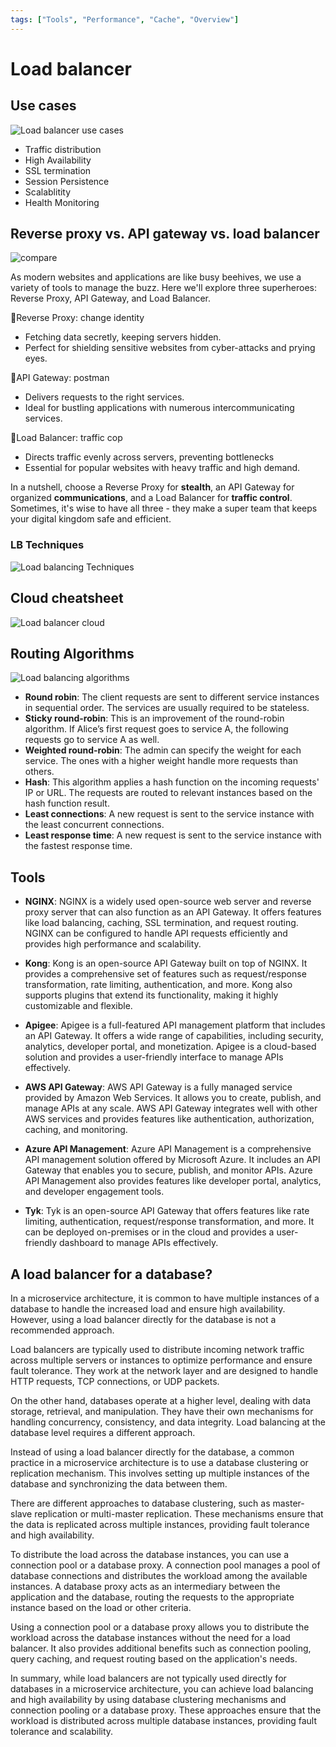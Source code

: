 ```yaml
---
tags: ["Tools", "Performance", "Cache", "Overview"]
---
```


# Load balancer

<TagLinks />

## Use cases
![Load balancer use cases](https://i.pinimg.com/564x/db/4f/eb/db4feb17e82e66ebd4cc2a82ec56f07e.jpg)

- Traffic distribution
- High Availability
- SSL termination
- Session Persistence
- Scalablitity 
- Health Monitoring

## Reverse proxy vs. API gateway vs. load balancer

![compare](https://i.pinimg.com/originals/d5/ec/53/d5ec538270b4b742a47b44ee7f600e9a.jpg)

As modern websites and applications are like busy beehives, we use a variety of tools to manage the buzz. Here we'll explore three superheroes: Reverse Proxy, API Gateway, and Load Balancer.

🔹Reverse Proxy: change identity
- Fetching data secretly, keeping servers hidden.
- Perfect for shielding sensitive websites from cyber-attacks and prying eyes.

🔹API Gateway: postman
- Delivers requests to the right services.
- Ideal for bustling applications with numerous intercommunicating services.

🔹Load Balancer: traffic cop
- Directs traffic evenly across servers, preventing bottlenecks
- Essential for popular websites with heavy traffic and high demand.

In a nutshell, choose a Reverse Proxy for **stealth**, an API Gateway for organized **communications**, and a Load Balancer for **traffic control**.  Sometimes, it's wise to have all three - they make a super team that keeps your digital kingdom safe and efficient.


### LB Techniques

![Load balancing Techniques](https://i.pinimg.com/originals/9e/06/72/9e0672a6bd30e5c46c90baacec6a0c92.webp)

## Cloud cheatsheet
![Load balancer cloud](https://i.pinimg.com/originals/df/b3/e9/dfb3e9118bf3eb2ec196203ee41c8e53.gif)

## Routing Algorithms 
![Load balancing algorithms](https://i.pinimg.com/originals/0f/14/f0/0f14f06051422509611730ac1b1897c6.jpg)

- **Round robin**: The client requests are sent to different service instances in sequential order. The services are usually required to be stateless.
- **Sticky round-robin**: This is an improvement of the round-robin algorithm. If Alice’s first request goes to service A, the following requests go to service A as well.
- **Weighted round-robin**: The admin can specify the weight for each service. The ones with a higher weight handle more requests than others.
- **Hash**: This algorithm applies a hash function on the incoming requests' IP or URL. The requests are routed to relevant instances based on the hash function result.
- **Least connections**: A new request is sent to the service instance with the least concurrent connections.
- **Least response time**: A new request is sent to the service instance with the fastest response time.

## Tools

- **NGINX**: NGINX is a widely used open-source web server and reverse proxy server that can also function as an API Gateway. It offers features like load balancing, caching, SSL termination, and request routing. NGINX can be configured to handle API requests efficiently and provides high performance and scalability.

- **Kong**: Kong is an open-source API Gateway built on top of NGINX. It provides a comprehensive set of features such as request/response transformation, rate limiting, authentication, and more. Kong also supports plugins that extend its functionality, making it highly customizable and flexible.

- **Apigee**: Apigee is a full-featured API management platform that includes an API Gateway. It offers a wide range of capabilities, including security, analytics, developer portal, and monetization. Apigee is a cloud-based solution and provides a user-friendly interface to manage APIs effectively.

- **AWS API Gateway**: AWS API Gateway is a fully managed service provided by Amazon Web Services. It allows you to create, publish, and manage APIs at any scale. AWS API Gateway integrates well with other AWS services and provides features like authentication, authorization, caching, and monitoring.

- **Azure API Management**: Azure API Management is a comprehensive API management solution offered by Microsoft Azure. It includes an API Gateway that enables you to secure, publish, and monitor APIs. Azure API Management also provides features like developer portal, analytics, and developer engagement tools.

- **Tyk**: Tyk is an open-source API Gateway that offers features like rate limiting, authentication, request/response transformation, and more. It can be deployed on-premises or in the cloud and provides a user-friendly dashboard to manage APIs effectively.

## A load balancer for a database?

In a microservice architecture, it is common to have multiple instances of a database to handle the increased load and ensure high availability. However, using a load balancer directly for the database is not a recommended approach.

Load balancers are typically used to distribute incoming network traffic across multiple servers or instances to optimize performance and ensure fault tolerance. They work at the network layer and are designed to handle HTTP requests, TCP connections, or UDP packets.

On the other hand, databases operate at a higher level, dealing with data storage, retrieval, and manipulation. They have their own mechanisms for handling concurrency, consistency, and data integrity. Load balancing at the database level requires a different approach.

Instead of using a load balancer directly for the database, a common practice in a microservice architecture is to use a database clustering or replication mechanism. This involves setting up multiple instances of the database and synchronizing the data between them.

There are different approaches to database clustering, such as master-slave replication or multi-master replication. These mechanisms ensure that the data is replicated across multiple instances, providing fault tolerance and high availability.

To distribute the load across the database instances, you can use a connection pool or a database proxy. A connection pool manages a pool of database connections and distributes the workload among the available instances. A database proxy acts as an intermediary between the application and the database, routing the requests to the appropriate instance based on the load or other criteria.

Using a connection pool or a database proxy allows you to distribute the workload across the database instances without the need for a load balancer. It also provides additional benefits such as connection pooling, query caching, and request routing based on the application's needs.

In summary, while load balancers are not typically used directly for databases in a microservice architecture, you can achieve load balancing and high availability by using database clustering mechanisms and connection pooling or a database proxy. These approaches ensure that the workload is distributed across multiple database instances, providing fault tolerance and scalability.

